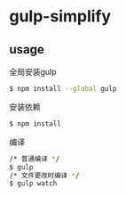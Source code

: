 # gulp-simplify

## usage

全局安装gulp

```bash
$ npm install --global gulp
```

安装依赖

```bash
$ npm install
```

编译

```bash
/* 普通编译 */
$ gulp
/* 文件更改时编译 */
$ gulp watch
```